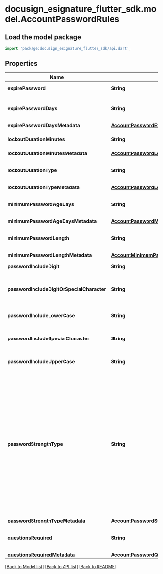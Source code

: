 # docusign_esignature_flutter_sdk.model.AccountPasswordRules

## Load the model package
```dart
import 'package:docusign_esignature_flutter_sdk/api.dart';
```

## Properties
Name | Type | Description | Notes
------------ | ------------- | ------------- | -------------
**expirePassword** | **String** | When **true,** passwords expire. The default value is `false`. | [optional] 
**expirePasswordDays** | **String** | The number of days before passwords expire. To use this property, the `expirePassword` property must be set to **true.** | [optional] 
**expirePasswordDaysMetadata** | [**AccountPasswordExpirePasswordDays**](AccountPasswordExpirePasswordDays.md) |  | [optional] 
**lockoutDurationMinutes** | **String** | The number of minutes a user is locked out of the system after three failed login attempts. The default value is `2`. | [optional] 
**lockoutDurationMinutesMetadata** | [**AccountPasswordLockoutDurationMinutes**](AccountPasswordLockoutDurationMinutes.md) |  | [optional] 
**lockoutDurationType** | **String** | The interval associated with the user lockout after a failed login attempt.  Possible values are:  - `minutes` (default) - `hours` - `days` | [optional] 
**lockoutDurationTypeMetadata** | [**AccountPasswordLockoutDurationType**](AccountPasswordLockoutDurationType.md) |  | [optional] 
**minimumPasswordAgeDays** | **String** | The minimum number of days after a password is set before it can be changed. This value can be `0` or more days. The default value is `0`. | [optional] 
**minimumPasswordAgeDaysMetadata** | [**AccountPasswordMinimumPasswordAgeDays**](AccountPasswordMinimumPasswordAgeDays.md) |  | [optional] 
**minimumPasswordLength** | **String** | The minimum number of characters in the password. This value must be a number between `6` and `15`. The default value is `6`. | [optional] 
**minimumPasswordLengthMetadata** | [**AccountMinimumPasswordLength**](AccountMinimumPasswordLength.md) |  | [optional] 
**passwordIncludeDigit** | **String** | When **true,** passwords must include a digit. The default value is `false`. | [optional] 
**passwordIncludeDigitOrSpecialCharacter** | **String** | When **true,** passwords must include either a digit or a special character. The default value is `false`.  **Note:** Passwords cannot include angle brackets (`<` `>`) or spaces. | [optional] 
**passwordIncludeLowerCase** | **String** | When **true,** passwords must include a lowercase letter. The default value is `false`. | [optional] 
**passwordIncludeSpecialCharacter** | **String** | When **true,** passwords must include a special character. The default value is `false`.  **Note:** Passwords cannot include angle brackets (`<` `>`) or spaces. | [optional] 
**passwordIncludeUpperCase** | **String** | When **true,** passwords must include an uppercase letter. The default value is `false`. | [optional] 
**passwordStrengthType** | **String** | The type of password strength. Possible values are:  - `basic`: The minimum password length is 6 characters with no other password requirements. - `medium`: The minimum password length is 7 characters. Passwords must also have one uppercase letter, one lowercase letter, and one number or special character. - `strong`: The minimum password length is 9 characters. Passwords must also have one uppercase letter, one lowercase letter, one number, and one special character. - `custom`: This option enables you to customize password requirements, including the following properties:     - `minimumPasswordLength`    - `minimumPasswordAgeDays`    - `passwordIncludeDigit`    - `passwordIncludeDigitOrSpecialCharacter`    - `passwordIncludeLowerCase`    - `passwordIncludeSpecialCharacter`    - `passwordIncludeUpperCase`    - `questionsRequired` | [optional] 
**passwordStrengthTypeMetadata** | [**AccountPasswordStrengthType**](AccountPasswordStrengthType.md) |  | [optional] 
**questionsRequired** | **String** | The number of security questions required to confirm the user’s identity before the user can reset their password. The default value is `0`. | [optional] 
**questionsRequiredMetadata** | [**AccountPasswordQuestionsRequired**](AccountPasswordQuestionsRequired.md) |  | [optional] 

[[Back to Model list]](../README.md#documentation-for-models) [[Back to API list]](../README.md#documentation-for-api-endpoints) [[Back to README]](../README.md)


